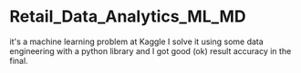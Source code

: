 # Retail_Data_Analytics_ML_MD
it's a machine learning problem at Kaggle I solve it using some data engineering with a python library and I got good (ok) result accuracy in the final.
